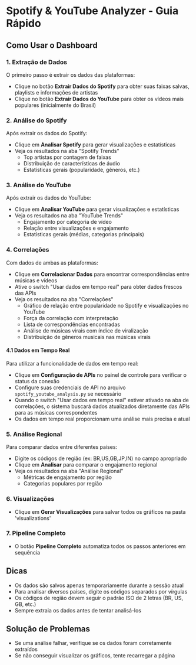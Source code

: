 # Spotify & YouTube Analyzer - Guia Rápido

## Como Usar o Dashboard

### 1. Extração de Dados

O primeiro passo é extrair os dados das plataformas:

- Clique no botão **Extrair Dados do Spotify** para obter suas faixas salvas, playlists e informações de artistas
- Clique no botão **Extrair Dados do YouTube** para obter os vídeos mais populares (inicialmente do Brasil)

### 2. Análise do Spotify

Após extrair os dados do Spotify:

- Clique em **Analisar Spotify** para gerar visualizações e estatísticas
- Veja os resultados na aba "Spotify Trends"
  - Top artistas por contagem de faixas
  - Distribuição de características de áudio
  - Estatísticas gerais (popularidade, gêneros, etc.)

### 3. Análise do YouTube

Após extrair os dados do YouTube:

- Clique em **Analisar YouTube** para gerar visualizações e estatísticas
- Veja os resultados na aba "YouTube Trends"
  - Engajamento por categoria de vídeo
  - Relação entre visualizações e engajamento
  - Estatísticas gerais (médias, categorias principais)

### 4. Correlações

Com dados de ambas as plataformas:

- Clique em **Correlacionar Dados** para encontrar correspondências entre músicas e vídeos
-  Ative o switch "Usar dados em tempo real" para obter dados frescos das APIs
- Veja os resultados na aba "Correlações"
  - Gráfico de relação entre popularidade no Spotify e visualizações no YouTube
  - Força da correlação com interpretação
  - Lista de correspondências encontradas
  - Análise de músicas virais com índice de viralização
  - Distribuição de gêneros musicais nas músicas virais

#### 4.1 Dados em Tempo Real 

Para utilizar a funcionalidade de dados em tempo real:

- Clique em **Configuração de APIs** no painel de controle para verificar o status da conexão
- Configure suas credenciais de API no arquivo `spotify_youtube_analysis.py` se necessário
- Quando o switch "Usar dados em tempo real" estiver ativado na aba de correlações, o sistema buscará dados atualizados diretamente das APIs para as músicas correspondentes
- Os dados em tempo real proporcionam uma análise mais precisa e atual

### 5. Análise Regional

Para comparar dados entre diferentes países:

- Digite os códigos de região (ex: BR,US,GB,JP,IN) no campo apropriado
- Clique em **Analisar** para comparar o engajamento regional
- Veja os resultados na aba "Análise Regional"
  - Métricas de engajamento por região
  - Categorias populares por região

### 6. Visualizações

- Clique em **Gerar Visualizações** para salvar todos os gráficos na pasta 'visualizations'

### 7. Pipeline Completo

- O botão **Pipeline Completo** automatiza todos os passos anteriores em sequência

## Dicas

- Os dados são salvos apenas temporariamente durante a sessão atual
- Para analisar diversos países, digite os códigos separados por vírgulas
- Os códigos de região devem seguir o padrão ISO de 2 letras (BR, US, GB, etc.)
- Sempre extraia os dados antes de tentar analisá-los

## Solução de Problemas

- Se uma análise falhar, verifique se os dados foram corretamente extraídos
- Se não conseguir visualizar os gráficos, tente recarregar a página

